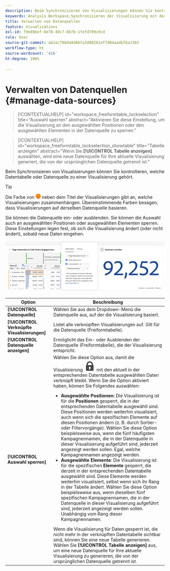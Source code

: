 ```yaml
---
description: Beim Synchronisieren von Visualisierungen können Sie kontrollieren, welche Datentabelle oder Datenquelle zu einer Visualisierung gehört.
keywords: Analysis Workspace;Synchronisieren der Visualisierung mit der Datenquelle
title: Verwalten von Datenquellen
feature: Visualizations
exl-id: f9e89bef-0e78-49c7-8b7b-1fefd709c0cd
role: User
source-git-commit: a62ac798da9d66fa3d88262ef7d04aa4bf6a3303
workflow-type: ht
source-wordcount: '416'
ht-degree: 100%

---
```


# Verwalten von Datenquellen {#manage-data-sources}

<!-- markdownlint-disable MD034 -->

>[!CONTEXTUALHELP]
>id="workspace_freeformtable_lockselection"
>title="Auswahl sperren"
>abstract="Aktivieren Sie diese Einstellung, um die Visualisierung an den ausgewählten Positionen oder den ausgewählten Elementen in der Datenquelle zu sperren."

<!-- markdownlint-enable MD034 -->

<!-- markdownlint-disable MD034 -->

>[!CONTEXTUALHELP]
>id="workspace_freeformtable_lockselection_showtable"
>title="Tabelle anzeigen"
>abstract="Wenn Sie **[!UICONTROL Tabelle anzeigen]** auswählen, wird eine neue Datenquelle für Ihre aktuelle Visualisierung generiert, die von der ursprünglichen Datenquelle getrennt ist."

<!-- markdownlint-enable MD034 -->



Beim Synchronisieren von Visualisierungen können Sie kontrollieren, welche Datentabelle oder Datenquelle zu einer Visualisierung gehört.

>[!TIP]
>
>Die Farbe von ![StatusOrange](/help/assets/icons/StatusOrange.svg) neben dem Titel der Visualisierungen gibt an, welche Visualisierungen zusammenhängen. Übereinstimmende Farben besagen, dass Visualisierungen auf derselben Datenquelle basieren.
>

Sie können die Datenquelle ein- oder ausblenden. Sie können die Auswahl auch an ausgewählten Positionen oder ausgewählten Elementen sperren. Diese Einstellungen legen fest, ob sich die Visualisierung ändert (oder nicht ändert), sobald neue Daten eingehen.

![Das Dialogfeld mit der Option „Datenquelle“ mit den Optionen, die im nächsten Abschnitt beschrieben werden.](assets/lock-selection.png)


| Option | Beschreibung |
|--- |--- |
| **[!UICONTROL Datenquelle]** | Wählen Sie aus dem Dropdown-Menü die Datenquelle aus, auf der die Visualisierung basiert. |
| **[!UICONTROL Verknüpfte Visualisierungen]** | Listet alle verknüpften Visualisierungen auf. Gilt für die Datenquelle (Freiformtabelle). |
| **[!UICONTROL Datenquelle anzeigen]** | Ermöglicht das Ein- oder Ausblenden der Datenquelle (Freiformtabelle), die der Visualisierung entspricht. |
| **[!UICONTROL Auswahl sperren]** | Wählen Sie diese Option aus, damit die Visualisierung ![LockClosed](/help/assets/icons/LockClosed.svg) mit den aktuell in der entsprechenden Datentabelle ausgewählten Daten verknüpft bleibt. Wenn Sie die Option aktiviert haben, können Sie Folgendes auswählen:  <ul><li>**Ausgewählte Positionen**: Die Visualisierung ist für die **Positionen** gesperrt, die in der entsprechenden Datentabelle ausgewählt sind. Diese Positionen werden weiterhin visualisiert, auch wenn sich die spezifischen Elemente auf diesen Positionen ändern (z. B. durch Sortier- oder Filtervorgänge). Wählen Sie diese Option beispielsweise aus, wenn die fünf häufigsten Kampagnennamen, die in der Datenquelle in dieser Visualisierung aufgeführt sind, jederzeit angezeigt werden sollen. Egal, welche Kampagnennamen angezeigt werden.</li> <li>**Ausgewählte Elemente**: Die Visualisierung ist für die spezifischen **Elemente** gesperrt, die derzeit in der entsprechenden Datentabelle ausgewählt sind. Diese Elemente werden weiterhin visualisiert, selbst wenn sich ihr Rang in der Tabelle ändert. Wählen Sie diese Option beispielsweise aus, wenn dieselben fünf spezifischen Kampagnennamen, die in der Datenquelle in dieser Visualisierung aufgeführt sind, jederzeit angezeigt werden sollen. Unabhängig vom Rang dieser Kampagnennamen.</li></ul>Wenn die Visualisierung für Daten gesperrt ist, die nicht mehr in der verknüpften Datentabelle sichtbar sind, können Sie eine neue Tabelle generieren. Wählen Sie **[!UICONTROL Tabelle anzeigen]** aus, um eine neue Datenquelle für Ihre aktuelle Visualisierung zu generieren, die von der ursprünglichen Datenquelle getrennt ist. |
